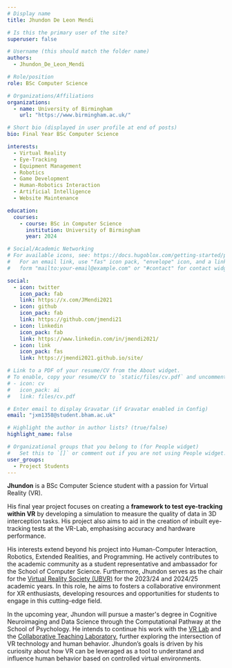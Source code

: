 ```yaml
---
# Display name
title: Jhundon De Leon Mendi

# Is this the primary user of the site?
superuser: false

# Username (this should match the folder name)
authors:
  - Jhundon_De_Leon_Mendi

# Role/position
role: BSc Computer Science

# Organizations/Affiliations
organizations:
  - name: University of Birmingham
    url: "https://www.birmingham.ac.uk/"

# Short bio (displayed in user profile at end of posts)
bio: Final Year BSc Computer Science

interests:
  - Virtual Reality
  - Eye-Tracking
  - Equipment Management
  - Robotics
  - Game Development
  - Human-Robotics Interaction
  - Artificial Intelligence
  - Website Maintenance

education:
  courses:
    - course: BSc in Computer Science
      institution: University of Birmingham
      year: 2024

# Social/Academic Networking
# For available icons, see: https://docs.hugoblox.com/getting-started/page-builder/#icons
#   For an email link, use "fas" icon pack, "envelope" icon, and a link in the
#   form "mailto:your-email@example.com" or "#contact" for contact widget.

social:
  - icon: twitter
    icon_pack: fab
    link: https://x.com/JMendi2021
  - icon: github
    icon_pack: fab
    link: https://github.com/jmendi21
  - icon: linkedin
    icon_pack: fab
    link: https://www.linkedin.com/in/jmendi2021/
  - icon: link
    icon_pack: fas
    link: https://jmendi2021.github.io/site/

# Link to a PDF of your resume/CV from the About widget.
# To enable, copy your resume/CV to `static/files/cv.pdf` and uncomment the lines below.
# - icon: cv
#   icon_pack: ai
#   link: files/cv.pdf

# Enter email to display Gravatar (if Gravatar enabled in Config)
email: "jxm1358@student.bham.ac.uk"

# Highlight the author in author lists? (true/false)
highlight_name: false

# Organizational groups that you belong to (for People widget)
#   Set this to `[]` or comment out if you are not using People widget.
user_groups:
  - Project Students
---
```


**Jhundon** is a BSc Computer Science student with a passion for Virtual Reality (VR). 

His final year project focuses on creating a **framework to test eye-tracking within VR** by developing a simulation to measure the quality of data in 3D interception tasks. His project also aims to aid in the creation of inbuilt eye-tracking tests at the VR-Lab, emphasising accuracy and hardware performance.

His interests extend beyond his project into Human-Computer Interaction, Robotics, Extended Realities, and Programming. He actively contributes to the academic community as a student representative and ambassador for the School of Computer Science. Furthermore, Jhundon serves as the chair for the [Virtual Reality Society (UBVR)](https://www.guildofstudents.com/organisation/ubvr/) for the 2023/24 and 2024/25 academic years. In this role, he aims to fosters a collaborative environment for XR enthusiasts, developing resources and opportunities for students to engage in this cutting-edge field.

In the upcoming year, Jhundon will pursue a master's degree in Cognitive Neuroimaging and Data Science through the Computational Pathway at the School of Psychology. He intends to continue his work with the [VR Lab](https://virtualrealitylab.netlify.app/) and the [Collaborative Teaching Laboratory](https://www.birmingham.ac.uk/facilities/collaborative-teaching-laboratory/ctl), further exploring the intersection of VR technology and human behavior. Jhundon’s goals is driven by his curiosity about how VR can be leveraged as a tool to understand and influence human behavior based on controlled virtual environments.


